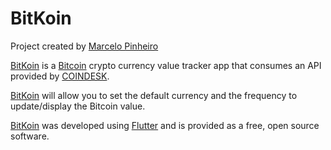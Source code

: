 # BitKoin

Project created by [Marcelo Pinheiro](https://twitter.com/mpinheir)

[BitKoin](http://bit.ly/bitkoinplay) is a [Bitcoin](https://bitcoin.org/en/) crypto currency value tracker app that consumes an API provided by [COINDESK](https://www.coindesk.com/).  

[BitKoin](http://bit.ly/bitkoinplay) will allow you to set the default currency and the frequency to update/display the Bitcoin value.

[BitKoin](http://bit.ly/bitkoinplay ) was developed using [Flutter](https://flutter.io) and is provided as a free, open source software.







